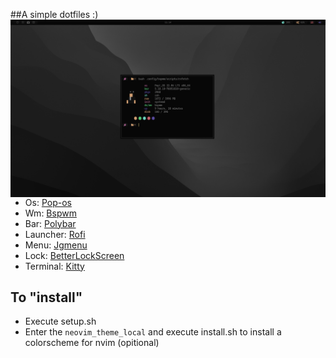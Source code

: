 ##A simple dotfiles :)
<img src="Dotfiles_Images/screen.png" align="left" width="508">

- Os: [Pop-os](https://pop.system76.com/)
- Wm: [Bspwm](https://github.com/baskerville/bspwm)
- Bar: [Polybar](https://github.com/polybar/polybar)
- Launcher: [Rofi](https://github.com/davatorium/rofi)
- Menu: [Jgmenu](https://github.com/johanmalm/jgmenu)
- Lock: [BetterLockScreen](https://github.com/betterlockscreen/betterlockscreen)
- Terminal: [Kitty](https://sw.kovidgoyal.net/kitty/)

## To "install"
- Execute setup.sh
- Enter the `neovim_theme_local` and execute install.sh to install a colorscheme for nvim (opitional)

